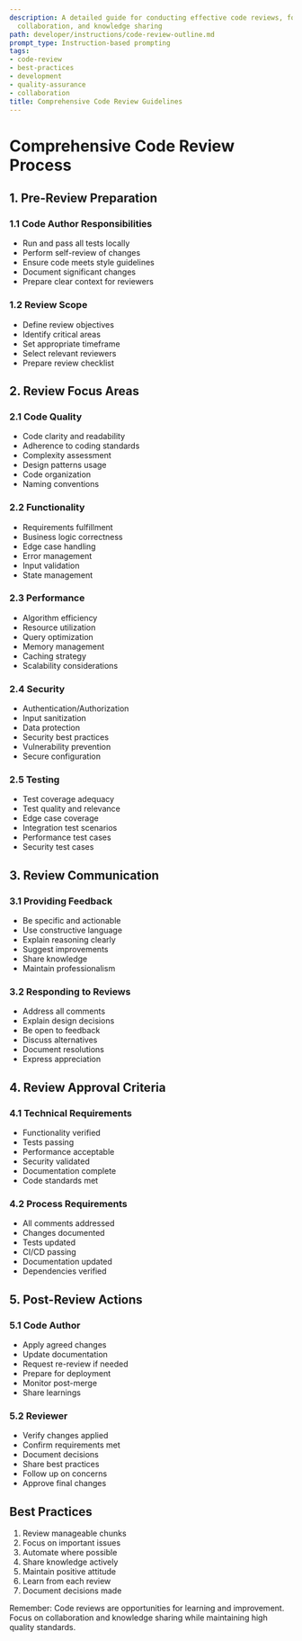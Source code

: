 ```yaml
---
description: A detailed guide for conducting effective code reviews, focusing on quality,
  collaboration, and knowledge sharing
path: developer/instructions/code-review-outline.md
prompt_type: Instruction-based prompting
tags:
- code-review
- best-practices
- development
- quality-assurance
- collaboration
title: Comprehensive Code Review Guidelines
---
```


# Comprehensive Code Review Process

## 1. Pre-Review Preparation
### 1.1 Code Author Responsibilities
- Run and pass all tests locally
- Perform self-review of changes
- Ensure code meets style guidelines
- Document significant changes
- Prepare clear context for reviewers

### 1.2 Review Scope
- Define review objectives
- Identify critical areas
- Set appropriate timeframe
- Select relevant reviewers
- Prepare review checklist

## 2. Review Focus Areas
### 2.1 Code Quality
- Code clarity and readability
- Adherence to coding standards
- Complexity assessment
- Design patterns usage
- Code organization
- Naming conventions

### 2.2 Functionality
- Requirements fulfillment
- Business logic correctness
- Edge case handling
- Error management
- Input validation
- State management

### 2.3 Performance
- Algorithm efficiency
- Resource utilization
- Query optimization
- Memory management
- Caching strategy
- Scalability considerations

### 2.4 Security
- Authentication/Authorization
- Input sanitization
- Data protection
- Security best practices
- Vulnerability prevention
- Secure configuration

### 2.5 Testing
- Test coverage adequacy
- Test quality and relevance
- Edge case coverage
- Integration test scenarios
- Performance test cases
- Security test cases

## 3. Review Communication
### 3.1 Providing Feedback
- Be specific and actionable
- Use constructive language
- Explain reasoning clearly
- Suggest improvements
- Share knowledge
- Maintain professionalism

### 3.2 Responding to Reviews
- Address all comments
- Explain design decisions
- Be open to feedback
- Discuss alternatives
- Document resolutions
- Express appreciation

## 4. Review Approval Criteria
### 4.1 Technical Requirements
- Functionality verified
- Tests passing
- Performance acceptable
- Security validated
- Documentation complete
- Code standards met

### 4.2 Process Requirements
- All comments addressed
- Changes documented
- Tests updated
- CI/CD passing
- Documentation updated
- Dependencies verified

## 5. Post-Review Actions
### 5.1 Code Author
- Apply agreed changes
- Update documentation
- Request re-review if needed
- Prepare for deployment
- Monitor post-merge
- Share learnings

### 5.2 Reviewer
- Verify changes applied
- Confirm requirements met
- Document decisions
- Share best practices
- Follow up on concerns
- Approve final changes

## Best Practices
1. Review manageable chunks
2. Focus on important issues
3. Automate where possible
4. Share knowledge actively
5. Maintain positive attitude
6. Learn from each review
7. Document decisions made

Remember: Code reviews are opportunities for learning and improvement. Focus on collaboration and knowledge sharing while maintaining high quality standards. 
